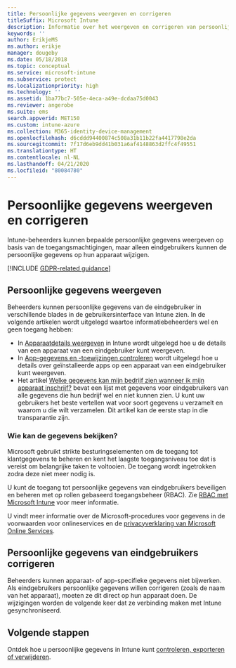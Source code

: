 ```yaml
---
title: Persoonlijke gegevens weergeven en corrigeren
titleSuffix: Microsoft Intune
description: Informatie over het weergeven en corrigeren van persoonlijke gegevens.
keywords: ''
author: ErikjeMS
ms.author: erikje
manager: dougeby
ms.date: 05/18/2018
ms.topic: conceptual
ms.service: microsoft-intune
ms.subservice: protect
ms.localizationpriority: high
ms.technology: ''
ms.assetid: 1ba77bc7-505e-4eca-a49e-dcdaa75d0043
ms.reviewer: angerobe
ms.suite: ems
search.appverid: MET150
ms.custom: intune-azure
ms.collection: M365-identity-device-management
ms.openlocfilehash: d6cddd94400874c508a31b11b22fa4417798e2da
ms.sourcegitcommit: 7f17d6eb9dd41b031a6af4148863d2ffc4f49551
ms.translationtype: HT
ms.contentlocale: nl-NL
ms.lasthandoff: 04/21/2020
ms.locfileid: "80084780"
---
```

# <a name="view-and-correct-personal-data"></a>Persoonlijke gegevens weergeven en corrigeren

Intune-beheerders kunnen bepaalde persoonlijke gegevens weergeven op basis van de toegangsmachtigingen, maar alleen eindgebruikers kunnen de persoonlijke gegevens op hun apparaat wijzigen.

[!INCLUDE [GDPR-related guidance](../includes/gdpr-dsr-and-stp-note.md)]


## <a name="view-personal-data"></a>Persoonlijke gegevens weergeven

Beheerders kunnen persoonlijke gegevens van de eindgebruiker in verschillende blades in de gebruikersinterface van Intune zien. In de volgende artikelen wordt uitgelegd waartoe informatiebeheerders wel en geen toegang hebben:
- In [Apparaatdetails weergeven](../remote-actions/device-inventory.md) in Intune wordt uitgelegd hoe u de details van een apparaat van een eindgebruiker kunt weergeven.
- In [App-gegevens en -toewijzingen controleren](../apps/apps-monitor.md) wordt uitgelegd hoe u details over geïnstalleerde apps op een apparaat van een eindgebruiker kunt weergeven.
- Het artikel [Welke gegevens kan mijn bedrijf zien wanneer ik mijn apparaat inschrijf?](https://docs.microsoft.com/mem/intune/user-help/what-info-can-your-company-see-when-you-enroll-your-device-in-intune) bevat een lijst met gegevens voor eindgebruikers van alle gegevens die hun bedrijf wel en niet kunnen zien. U kunt uw gebruikers het beste vertellen wat voor soort gegevens u verzamelt en waarom u die wilt verzamelen. Dit artikel kan de eerste stap in die transparantie zijn.

### <a name="who-can-view-the-data"></a>Wie kan de gegevens bekijken?

Microsoft gebruikt strikte besturingselementen om de toegang tot klantgegevens te beheren en kent het laagste toegangsniveau toe dat is vereist om belangrijke taken te voltooien. De toegang wordt ingetrokken zodra deze niet meer nodig is. 

U kunt de toegang tot persoonlijke gegevens van eindgebruikers beveiligen en beheren met op rollen gebaseerd toegangsbeheer (RBAC). Zie [RBAC met Microsoft Intune](../fundamentals/role-based-access-control.md) voor meer informatie.

U vindt meer informatie over de Microsoft-procedures voor gegevens in de voorwaarden voor onlineservices en de [privacyverklaring van Microsoft Online Services](https://go.microsoft.com/fwlink/p/?linkid=131004&clcid=0x409). 

## <a name="correct-end-user-personal-data"></a>Persoonlijke gegevens van eindgebruikers corrigeren

Beheerders kunnen apparaat- of app-specifieke gegevens niet bijwerken. Als eindgebruikers persoonlijke gegevens willen corrigeren (zoals de naam van het apparaat), moeten ze dit direct op hun apparaat doen. De wijzigingen worden de volgende keer dat ze verbinding maken met Intune gesynchroniseerd.


## <a name="next-steps"></a>Volgende stappen

Ontdek hoe u persoonlijke gegevens in Intune kunt [controleren, exporteren of verwijderen](privacy-data-audit-export-delete.md).
